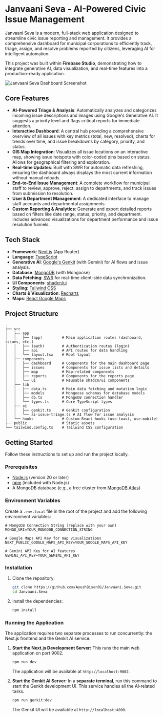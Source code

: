 # Janvaani Seva - AI-Powered Civic Issue Management

Janvaani Seva is a modern, full-stack web application designed to streamline civic issue reporting and management. It provides a comprehensive dashboard for municipal corporations to efficiently track, triage, assign, and resolve problems reported by citizens, leveraging AI for intelligent automation.

This project was built within **Firebase Studio**, demonstrating how to integrate generative AI, data visualization, and real-time features into a production-ready application.

![Janvaani Seva Dashboard Screenshot](https://res.cloudinary.com/dtstc3zpl/image/upload/v1721903632/Screenshot_2024-07-25_at_3.23.01_PM_c3f59e.png)

## Core Features

-   **AI-Powered Triage & Analysis**: Automatically analyzes and categorizes incoming issue descriptions and images using Google's Generative AI. It suggests a priority level and flags critical reports for immediate attention.
-   **Interactive Dashboard**: A central hub providing a comprehensive overview of all issues with key metrics (total, new, resolved), charts for trends over time, and issue breakdowns by category, priority, and status.
-   **GIS Map Integration**: Visualizes all issue locations on an interactive map, showing issue hotspots with color-coded pins based on status. Allows for geographical filtering and exploration.
-   **Real-time Updates**: Built with SWR for automatic data refreshing, ensuring the dashboard always displays the most current information without manual reloads.
-   **End-to-End Issue Management**: A complete workflow for municipal staff to review, approve, reject, assign to departments, and track issues from submission to resolution.
-   **User & Department Management**: A dedicated interface to manage staff accounts and departmental assignments.
-   **Custom Reporting & Analytics**: Generate and export detailed reports based on filters like date range, status, priority, and department. Includes advanced visualizations for department performance and issue resolution funnels.

## Tech Stack

-   **Framework**: [Next.js](https://nextjs.org/) (App Router)
-   **Language**: [TypeScript](https://www.typescriptlang.org/)
-   **Generative AI**: [Google's Genkit](https://firebase.google.com/docs/genkit) (with Gemini) for AI flows and issue analysis.
-   **Database**: [MongoDB](https://www.mongodb.com/) (with Mongoose)
-   **Data Fetching**: [SWR](https://swr.vercel.app/) for real-time client-side data synchronization.
-   **UI Components**: [shadcn/ui](https://ui.shadcn.com/)
-   **Styling**: [Tailwind CSS](https://tailwindcss.com/)
-   **Charts & Visualization**: [Recharts](https://recharts.org/)
-   **Maps**: [React Google Maps](https://visgl.github.io/react-google-maps/)

## Project Structure

```
.
├── src
│   ├── app
│   │   ├── (app)         # Main application routes (dashboard, issues, etc.)
│   │   ├── (auth)        # Authentication routes (login)
│   │   ├── api           # API routes for data handling
│   │   └── layout.tsx    # Root layout
│   ├── components
│   │   ├── dashboard     # Components for the main dashboard page
│   │   ├── issues        # Components for issue lists and details
│   │   ├── map           # Map-related components
│   │   ├── reports       # Components for the reports page
│   │   └── ui            # Reusable shadcn/ui components
│   ├── lib
│   │   ├── data.ts       # Main data fetching and mutation logic
│   │   ├── models        # Mongoose schemas for database models
│   │   ├── db.ts         # MongoDB connection handler
│   │   └── types.ts      # Core TypeScript types
│   ├── ai
│   │   ├── genkit.ts     # Genkit configuration
│   │   └── ai-issue-triage.ts # AI flow for issue analysis
│   └── hooks             # Custom React hooks (use-toast, use-mobile)
├── public                # Static assets
└── tailwind.config.ts    # Tailwind CSS configuration
```

## Getting Started

Follow these instructions to set up and run the project locally.

### Prerequisites

-   [Node.js](https://nodejs.org/) (version 20 or later)
-   [npm](https://www.npmjs.com/) (included with Node.js)
-   A MongoDB database (e.g., a free cluster from [MongoDB Atlas](https://www.mongodb.com/cloud/atlas))

### Environment Variables

Create a `.env.local` file in the root of the project and add the following environment variables:

```
# MongoDB Connection String (replace with your own)
MONGO_URI=YOUR_MONGODB_CONNECTION_STRING

# Google Maps API Key for map visualizations
NEXT_PUBLIC_GOOGLE_MAPS_API_KEY=YOUR_GOOGLE_MAPS_API_KEY

# Gemini API Key for AI features
GEMINI_API_KEY=YOUR_GEMINI_API_KEY
```

### Installation

1.  Clone the repository:
    ```bash
    git clone https://github.com/AyushBisen01/Janvaani.Seva.git
    cd Janvaani.Seva
    ```

2.  Install the dependencies:
    ```bash
    npm install
    ```

### Running the Application

The application requires two separate processes to run concurrently: the Next.js frontend and the Genkit AI service.

1.  **Start the Next.js Development Server:**
    This runs the main web application on port 9002.
    ```bash
    npm run dev
    ```
    The application will be available at `http://localhost:9002`.

2.  **Start the Genkit AI Server:**
    In a **separate terminal**, run this command to start the Genkit development UI. This service handles all the AI-related tasks.
    ```bash
    npm run genkit:dev
    ```
    The Genkit UI will be available at `http://localhost:4000`.
```# Final.Janvaani_Seva
